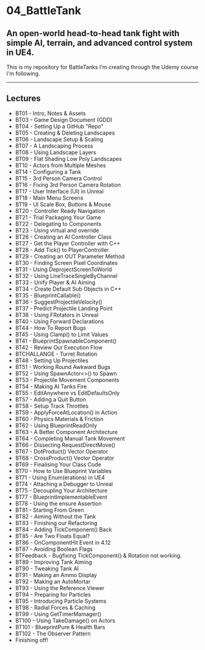 # 04_BattleTank
An open-world head-to-head tank fight with simple AI, terrain, and advanced control system in UE4.
---
This is my repository for BattleTanks I'm creating through the Udemy course I'm following.

---
## Lectures
* BT01 - Intro, Notes & Assets
* BT03 - Game Design Document (GDD)
* BT04 - Setting Up a GitHub "Repo"
* BT05 - Creating & Deleting Landscapes
* BT06 - Landscape Setup & Scaling
* BT07 - A Landscaping Process
* BT08 - Using Landscape Layers
* BT09 - Flat Shading Low Poly Landscapes
* BT10 - Actors from Multiple Meshes
* BT14 - Configuring a Tank
* BT15 - 3rd Person Camera Control
* BT16 - Fixing 3rd Person Camera Rotation
* BT17 - User Interface (UI) in Unreal
* BT18 - Main Menu Screens
* BT19 - UI Scale Box, Buttons & Mouse
* BT20 - Controller Ready Navigation
* BT21 - Trial Packaging Your Game
* BT22 - Delegating to Components
* BT23 - Using virtual and override
* BT26 - Creating an AI Controller Class
* BT27 - Get the Player Controller with C++
* BT28 - Add Tick() to PlayerController
* BT29 - Creating an OUT Parameter Method
* BT30 - Finding Screen Pixel Coordinates
* BT31 - Using DeprojectScreenToWorld
* BT32 - Using LineTraceSingleByChannel
* BT33 - Unify Player & AI Aiming
* BT34 - Create Default Sub Objects in C++
* BT35 - BlueprintCallable()
* BT36 - SuggestProjectileVelocity()
* BT37 - Predict Projectile Landing Point
* BT38 - Using FRotators in Unreal
* BT40 - Using Forward Declarations
* BT44 - How To Report Bugs
* BT45 - Using Clamp() to Limit Values
* BT41 - BlueprintSpawnableComponent()
* BT42 - Review Our Execution Flow
* BTCHALLANGE - Turret Rotation
* BT48 - Setting Up Projectiles
* BT51 - Working Round Awkward Bugs
* BT52 - Using SpawnActor<>() to Spawn
* BT53 - Projectile Movement Components
* BT54 - Making AI Tanks Fire
* BT55 - EditAnywhere vs EditDefaultsOnly
* BT57 - Adding a Quit Button
* BT58 - Setup Track Throttles
* BT59 - ApplyForceAtLocation() in Action
* BT60 - Physics Materials & Friction
* BT62 - Using BlueprintReadOnly
* BT63 - A Better Component Architecture
* BT64 - Completing Manual Tank Movement
* BT66 - Dissecting RequestDirectMove()
* BT67 - DotProduct() Vector Operator
* BT68 - CrossProduct() Vector Operator
* BT69 - Finalising Your Class Code
* BT70 - How to Use Blueprint Variables
* BT71 - Using Enum(erations) in UE4
* BT74 - Attaching a Debugger to Unreal
* BT75 - Decoupling Your Architecture
* BT77 - BlueprintImplementableEvent
* BT78 - Using the ensure Assertion
* BT81 - Starting From Green
* BT82 - Aiming Without the Tank
* BT83 - Finishing our Refactoring
* BT84 - Adding TickComponent() Back
* BT85 - Are Two Floats Equal?
* BT86 - OnComponentHit Event in 4.12
* BT87 - Avoiding Boolean Flags
* BTFeedback - Bugfixing TickComponent() & Rotation not working.
* BT89 - Improving Tank Aiming
* BT90 - Tweaking Tank AI
* BT91 - Making an Ammo Display
* BT92 - Making an AutoMortar
* BT93 - Using the Reference Viewer
* BT94 - Preparing for Particles
* BT95 - Introducing Particle Systems
* BT98 - Radial Forces & Caching
* BT99 - Using GetTimerMamager()
* BT100 - Using TakeDamage() on Actors
* BT101 - BlueprintPure & Health Bars
* BT102 - The Observer Pattern
* Finishing off!
